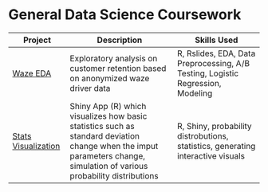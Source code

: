 # General Data Science Coursework 


| Project | Description | Skills Used | 
| ----------- | ----------- |----------- |
| [Waze EDA](https://github.com/mgasu/Portfolio/tree/main/Academic_Projects/Data_Science_Coursework/Waze%20EDA%20(R)) | Exploratory analysis on customer retention based on anonymized waze driver data | R, Rslides, EDA, Data Preprocessing, A/B Testing, Logistic Regression, Modeling | 
| [Stats Visualization](https://github.com/mgasu/Portfolio/tree/main/Academic_Projects/Data_Science_Coursework/Stats_Visual) | Shiny App (R) which visualizes how basic statistics such as standard deviation change when the imput parameters change, simulation of various probability distributions | R, Shiny, probability distrobutions, statistics, generating interactive visuals |

